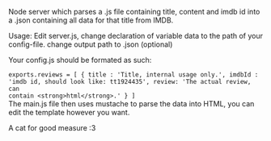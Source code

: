 Node server which parses a .js file containing title, content and imdb id into a .json containing all data for that title from IMDB.

Usage:
Edit server.js, 
change declaration of variable data to the path of your config-file.
change output path to .json (optional)

Your config.js should be formated as such: <br />
<code>
exports.reviews = [
	{
		title : 'Title, internal usage only.',
		imdbId : 'imdb id, should look like: tt1924435',
		review: 'The actual review, can contain &lt;strong&gt;html&lt;/strong&gt;.'
	}
]
</code>
<br />
The main.js file then uses mustache to parse the data into HTML, you can edit the template however you want.

A cat for good measure :3